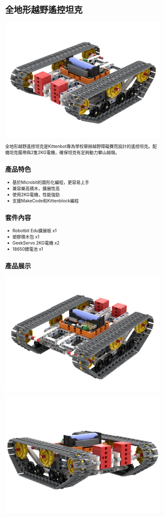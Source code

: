 # 全地形越野遙控坦克

![](./images/tank_2.png)

全地形越野遙控坦克是Kittenbot專為學校舉辦越野障礙賽而設計的遙控坦克。配備坦克履帶與2隻2KG電機，確保坦克有足夠動力攀山越嶺。

## 產品特色

- 基於Microbit的圖形化編程，更容易上手
- 兼容樂高積木，擴展性高
- 使用2KG電機，性能強勁
- 支援MakeCode和Kittenblock編程

## 套件內容

- Robotbit Edu擴展板 x1
- 塑膠積木包 x1
- GeekServo 2KG電機 x2
- 18650鋰電池 x1

## 產品展示

![](./images/tank.png)

![](./images/tank_3.png)